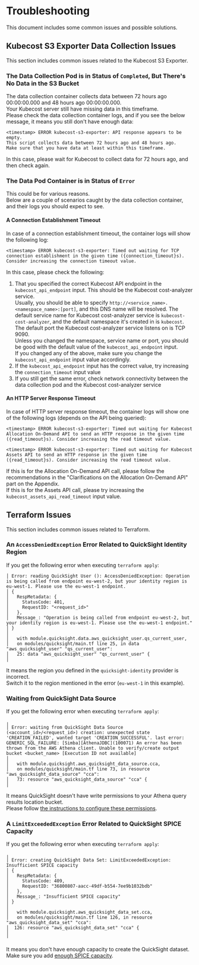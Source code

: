 # Troubleshooting

This document includes some common issues and possible solutions.

## Kubecost S3 Exporter Data Collection Issues

This section includes common issues related to the Kubecost S3 Exporter.

### The Data Collection Pod is in Status of `Completed`, But There's No Data in the S3 Bucket

The data collection container collects data between 72 hours ago 00:00:00.000 and 48 hours ago 00:00:00.000.  
Your Kubecost server still have missing data in this timeframe.  
Please check the data collection container logs, and if you see the below message, it means you still don't have enough data:

    <timestamp> ERROR kubecost-s3-exporter: API response appears to be empty.
    This script collects data between 72 hours ago and 48 hours ago.
    Make sure that you have data at least within this timeframe.

In this case, please wait for Kubecost to collect data for 72 hours ago, and then check again.

### The Data Pod Container is in Status of `Error`

This could be for various reasons.  
Below are a couple of scenarios caught by the data collection container, and their logs you should expect to see.

#### A Connection Establishment Timeout

In case of a connection establishment timeout, the container logs will show the following log:

    <timestamp> ERROR kubecost-s3-exporter: Timed out waiting for TCP connection establishment in the given time ({connection_timeout}s). Consider increasing the connection timeout value.

In this case, please check the following:

1. That you specified the correct Kubecost API endpoint in the `kubecost_api_endpoint` input.
This should be the Kubecost cost-analyzer service.  
Usually, you should be able to specify `http://<service_name>.<namespace_name>:[port]`, and this DNS name will be resolved.
The default service name for Kubecost cost-analyzer service is `kubecost-cost-analyzer`, and the default namespace it's created in is `kubecost`.  
The default port the Kubecost cost-analyzer service listens on is TCP 9090.  
Unless you changed the namespace, service name or port, you should be good with the default value of the `kubecost_api_endpoint` input.  
If you changed any of the above, make sure you change the `kubecost_api_endpoint` input value accordingly.
2. If the `kubecost_api_endpoint` input has the correct value, try increasing the `connection_timeout` input value
3. If you still get the same error, check network connectivity between the data collection pod and the Kubecost cost-analyzer service

#### An HTTP Server Response Timeout

In case of HTTP server response timeout, the container logs will show one of the following logs (depends on the API being queried):

    <timestamp> ERROR kubecost-s3-exporter: Timed out waiting for Kubecost Allocation On-Demand API to send an HTTP response in the given time ({read_timeout}s). Consider increasing the read timeout value.

    <timestamp> ERROR kubecost-s3-exporter: Timed out waiting for Kubecost Assets API to send an HTTP response in the given time ({read_timeout}s). Consider increasing the read timeout value.

If this is for the Allocation On-Demand API call, please follow the recommendations in the "Clarifications on the Allocation On-Demand API" part on the Appendix.  
If this is for the Assets API call, please try increasing the `kubecost_assets_api_read_timeout` input value.

## Terraform Issues

This section includes common issues related to Terraform.

### An `AccessDeniedException` Error Related to QuickSight Identity Region

If you get the following error when executing `terraform apply`:

    │ Error: reading QuickSight User (): AccessDeniedException: Operation is being called from endpoint eu-west-2, but your identity region is eu-west-1. Please use the eu-west-1 endpoint.
    │ {
    │   RespMetadata: {
    │     StatusCode: 401,
    │     RequestID: "<request_id>"
    │   },
    │   Message_: "Operation is being called from endpoint eu-west-2, but your identity region is eu-west-1. Please use the eu-west-1 endpoint."
    │ }
    │
    │   with module.quicksight.data.aws_quicksight_user.qs_current_user,
    │   on modules/quicksight/main.tf line 25, in data "aws_quicksight_user" "qs_current_user":
    │   25: data "aws_quicksight_user" "qs_current_user" {
    │

It means the region you defined in the `quicksight-identity` provider is incorrect.  
Switch it to the region mentioned in the error (`eu-west-1` in this example).

### Waiting from QuickSight Data Source

If you get the following error when executing `terraform apply`:

    ╷
    │ Error: waiting from QuickSight Data Source (<account_id>/<request_id>) creation: unexpected state 'CREATION_FAILED', wanted target 'CREATION_SUCCESSFUL'. last error: GENERIC_SQL_FAILURE: [Simba][AthenaJDBC](100071) An error has been thrown from the AWS Athena client. Unable to verify/create output bucket <bucket_name> [Execution ID not available]
    │
    │   with module.quicksight.aws_quicksight_data_source.cca,
    │   on modules/quicksight/main.tf line 73, in resource "aws_quicksight_data_source" "cca":
    │   73: resource "aws_quicksight_data_source" "cca" {
    │

It means QuickSight doesn't have write permissions to your Athena query results location bucket.  
Please follow [the instructions to configure these permissions](REQUIREMENTS.md/.#step-2-configure-permissions-in-quicksight-to-access-the-above-s3-bucket-).

### A `LimitExceededException` Error Related to QuickSight SPICE Capacity

If you get the following error when executing `terraform apply`:

    ╷
    │ Error: creating QuickSight Data Set: LimitExceededException: Insufficient SPICE capacity
    │ {
    │   RespMetadata: {
    │     StatusCode: 409,
    │     RequestID: "36800807-aacc-49df-b554-7ee9b1032bdb"
    │   },
    │   Message_: "Insufficient SPICE capacity"
    │ }
    │
    │   with module.quicksight.aws_quicksight_data_set.cca,
    │   on modules/quicksight/main.tf line 126, in resource "aws_quicksight_data_set" "cca":
    │  126: resource "aws_quicksight_data_set" "cca" {
    │
    ╵

It means you don't have enough capacity to create the QuickSight dataset.  
Make sure you add [enough SPICE capacity](REQUIREMENTS.md/.#verifying-enough-quicksight-spice-capacity).
